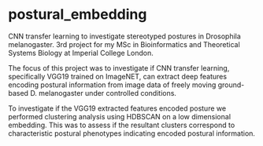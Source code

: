 # postural_embedding
CNN transfer learning to investigate stereotyped postures in Drosophila melanogaster. 3rd project for my MSc in Bioinformatics and Theoretical Systems Biology at Imperial College London.

The focus of this project was to investigate if CNN transfer learning, specifically VGG19 trained on ImageNET, can extract deep features encoding postural information from image data of freely moving ground-based D. melanogaster under controlled conditions.

To investigate if the VGG19 extracted features encoded posture we performed clustering analysis using HDBSCAN on a low dimensional embedding. This was to assess if the resultant clusters correspond to characteristic postural 
phenotypes indicating encoded postural information.
